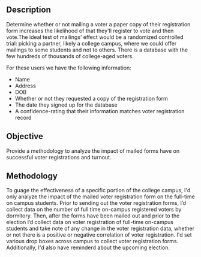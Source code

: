 ## Description

Determine whether or not mailing a voter a paper copy of their registration form increases the likelihood of that they'll register to vote and then vote.The ideal test of mailings’ effect would be a randomized controlled trial: picking a partner, likely a college campus, where we could offer mailings to some students and not to others. There is a database with the few hundreds of thousands of college-aged voters.

For these users we have the following information:

- Name 
- Address
- DOB
- Whether or not they requested a copy of the registration form
- The date they signed up for the database
- A confidence-rating that their information matches voter registration record



## Objective

Provide a methodology to analyze the impact of mailed forms have on successful voter registrations and turnout.

## Methodology

To guage the effectiveness of a specific portion of the college campus, I'd only analyze the impact of the mailed voter registration form on the full-time on campus students. Prior to sending out the voter registration forms, I’d collect data on the number of full time on-campus registered voters by dormitory. Then, after the forms have been mailed out and prior to the election I’d collect data on voter registration of full-time on-campus students and take note of any change in the voter registration data, whether or not there is a positive or negative correlation of voter registration. I'd set various drop boxes across campus to collect voter registration forms. Additionally, I'd also have reminderd about the upcoming election. 

